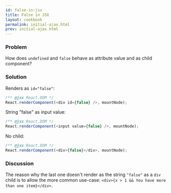 ```yaml
---
id: false-in-jsx
title: False in JSX
layout: cookbook
permalink: initial-ajax.html
prev: initial-ajax.html
---
```


### Problem
How does `undefined` and `false` behave as attribute value and as child component?

### Solution
Renders as `id="false"`:
```js
/** @jsx React.DOM */
React.renderComponent(<div id={false} />, mountNode);
```

String "false" as input value:
```js
/** @jsx React.DOM */
React.renderComponent(<input value={false} />, mountNode);
```

No child:
```js
/** @jsx React.DOM */
React.renderComponent(<div>{false}</div>, mountNode);
```

### Discussion
The reason why the last one doesn't render as the string `"false"` as a `div` child is to allow the more common use-case: `<div>{x > 1 && You have more than one item}</div>`.
